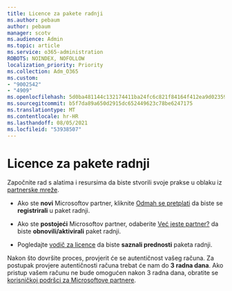 ```yaml
---
title: Licence za pakete radnji
ms.author: pebaum
author: pebaum
manager: scotv
ms.audience: Admin
ms.topic: article
ms.service: o365-administration
ROBOTS: NOINDEX, NOFOLLOW
localization_priority: Priority
ms.collection: Adm_O365
ms.custom:
- "9002542"
- "4909"
ms.openlocfilehash: 5d0ba481144c132174411ba24fc6c821f84164f412ea9d02359e520e33187862
ms.sourcegitcommit: b5f7da89a650d2915dc652449623c78be6247175
ms.translationtype: MT
ms.contentlocale: hr-HR
ms.lasthandoff: 08/05/2021
ms.locfileid: "53938507"
---
```

# <a name="action-pack-licenses"></a>Licence za pakete radnji

Započnite rad s alatima i resursima da biste stvorili svoje prakse u oblaku iz [partnerske mreže](https://aka.ms/MPNActionPack).

- Ako ste **novi** Microsoftov partner, kliknite [Odmah se pretplati](https://aka.ms/MPNActionPackNew) da biste se **registrirali** u paket radnji.

- Ako ste **postojeći** Microsoftov partner, odaberite [Već jeste partner?](https://aka.ms/MPNActionPackExisting) da biste **obnovili/aktivirali** paket radnji. 

- Pogledajte [vodič za licence](https://aka.ms/MPNActionPackGuide) da biste **saznali prednosti** paketa radnji. 

Nakon što dovršite proces, provjerit će se autentičnost vašeg računa. Za postupak provjere autentičnosti računa trebat će nam do **3 radna dana**. Ako pristup vašem računu ne bude omogućen nakon 3 radna dana, obratite se [korisničkoj podršci za Microsoftove partnere](https://aka.ms/MPNActionPackSupport). 
